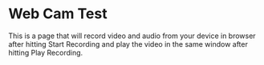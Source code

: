 # Web Cam Test

This is a page that will record video and audio from your device in browser after hitting Start Recording and play the video in the same window after hitting Play Recording.